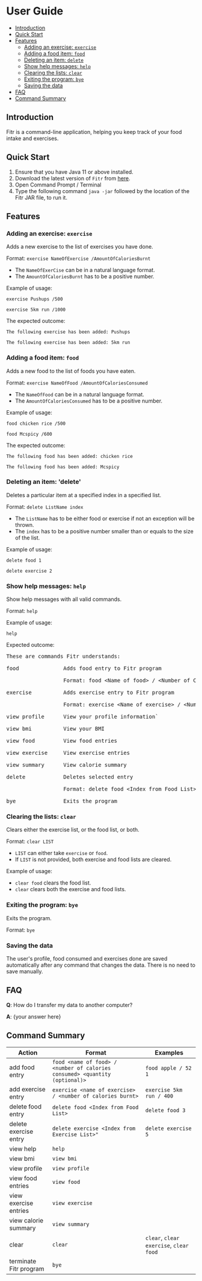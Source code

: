 # User Guide

- [Introduction](#introduction)
- [Quick Start](#quick-start)
- [Features](#features)
    - [Adding an exercise: `exercise`](#adding-an-exercise-exercise)
    - [Adding a food item: `food`](#adding-a-food)
    - [Deleting an item: `delete`](#deleting-an-item)
    - [Show help messages: `help`](#showing-the-help-messages-help)
    - [Clearing the lists: `clear`](#clearing-the-lists-clear)
    - [Exiting the program: `bye`](#exiting-the-program-bye)
    - [Saving the data](#saving-the-data)
- [FAQ](#faq)
- [Command Summary](#command-summary)

## Introduction

Fitr is a command-line application, helping you keep track of your food intake and exercises.

## Quick Start

1. Ensure that you have Java 11 or above installed.
1. Download the latest version of `Fitr` from [here](https://github.com/AY2021S1-CS2113T-W13-2/tp/releases).
1. Open Command Prompt / Terminal
1. Type the following command `java -jar` followed by the location of the Fitr JAR file, to run it.

## Features

### Adding an exercise: `exercise`

Adds a new exercise to the list of exercises you have done.

Format: `exercise NameOfExercise /AmountOfCaloriesBurnt`

* The `NameOfExerCise` can be in a natural language format.
* The `AmountOfCaloriesBurnt` has to be a positive number.  

Example of usage: 

`exercise Pushups /500`

`exercise 5km run /1000`

The expected outcome:

`The following exercise has been added: Pushups`

`The following exercise has been added: 5km run`

### Adding a food item: `food`

Adds a new food to the list of foods you have eaten.

Format: `exercise NameOfFood /AmountOfCaloriesConsumed`

* The `NameOfFood` can be in a natural language format.
* The `AmountOfCaloriesConsumed` has to be a positive number.  

Example of usage: 

`food chicken rice /500`

`food Mcspicy /600`

The expected outcome:

`The following food has been added: chicken rice`

`The following food has been added: Mcspicy`

### Deleting an item: 'delete'

Deletes a particular item at a specified index in a specified list.

Format: `delete ListName index`

* The `ListName` has to be either food or exercise if not an exception will be thrown.
* The `index` has to be a positive number smaller than or equals to the size of the list.

Example of usage: 

`delete food 1`

`delete exercise 2`

### Show help messages: `help`

Show help messages with all valid commands.

Format: `help`

Example of usage: 

`help`

Expected outcome:

<pre>
These are commands Fitr understands:<br/>
food              Adds food entry to Fitr program<br/>
                  Format: food &lt;Name of food&gt; / &lt;Number of Calories&gt; &lt;Quantity (Optional)&gt;<br/>
exercise          Adds exercise entry to Fitr program<br/>
                  Format: exercise &lt;Name of exercise&gt; / &lt;Number of Calories> &lt;Quantity (Optional)&gt;<br/>
view profile      View your profile information`<br/>
view bmi          View your BMI<br/>
view food         View food entries<br/>
view exercise     View exercise entries<br/>
view summary      View calorie summary<br/>
delete            Deletes selected entry<br/>
                  Format: delete food &lt;Index from Food List&gt; or delete exercise &lt;Index from Exercise List&gt;<br/>
bye               Exits the program<br/></pre>

### Clearing the lists: `clear`	

Clears either the exercise list, or the food list, or both.	

Format: `clear LIST`	

- `LIST` can either take `exercise` or `food`.	
- If `LIST` is not provided, both exercise and food lists are cleared.	

Example of usage:	

- `clear food` clears the food list.	
- `clear` clears both the exercise and food lists.

### Exiting the program: `bye`

Exits the program.

Format: `bye`

### Saving the data

The user's profile, food consumed and exercises done are saved automatically after any command that changes the data. 
There is no need to save manually.

## FAQ

**Q**: How do I transfer my data to another computer? 

**A**: {your answer here}

## Command Summary

Action | Format | Examples
------ | ------ | --------
add food entry | `food <name of food> / <number of calories consumed> <quantity (optional)>` | `food apple / 52 1`
add exercise entry | `exercise <name of exercise> / <number of calories burnt>` | `exercise 5km run / 400`
delete food entry | `delete food <Index from Food List>` | `delete food 3`
delete exercise entry | `delete exercise <Index from Exercise List>"` | `delete exercise 5`
view help | `help` 
view bmi | `view bmi`
view profile | `view profile`
view food entries | `view food`
view exercise entries | `view exercise`
view calorie summary | `view summary`
clear | `clear` | `clear`, `clear exercise`, `clear food`
terminate Fitr program | `bye`
